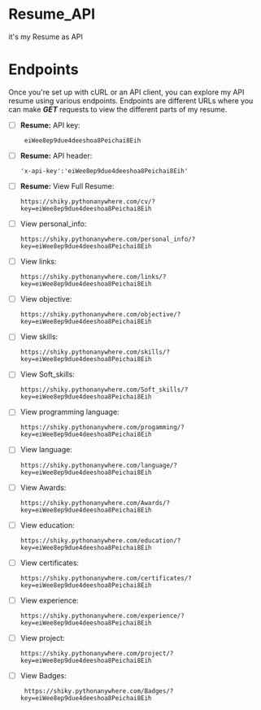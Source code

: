 # Resume_API
it's my Resume as API

# Endpoints
Once you're set up with cURL or an API client, you can explore my API resume using various endpoints. Endpoints are different URLs where you can make ***GET*** requests to view the different parts of my resume.


 
- [ ] **Resume:** API key:

       eiWee8ep9due4deeshoa8Peichai8Eih
 - [ ] **Resume:**  API header: 

       'x-api-key':'eiWee8ep9due4deeshoa8Peichai8Eih'
       
 - [ ] **Resume:** View Full Resume:

       https://shiky.pythonanywhere.com/cv/?key=eiWee8ep9due4deeshoa8Peichai8Eih

 - [ ] View personal_info:

       https://shiky.pythonanywhere.com/personal_info/?key=eiWee8ep9due4deeshoa8Peichai8Eih

 - [ ] View  links:
 

       https://shiky.pythonanywhere.com/links/?key=eiWee8ep9due4deeshoa8Peichai8Eih

 - [ ] View objective:

       https://shiky.pythonanywhere.com/objective/?key=eiWee8ep9due4deeshoa8Peichai8Eih

 - [ ] View skills:

       https://shiky.pythonanywhere.com/skills/?key=eiWee8ep9due4deeshoa8Peichai8Eih

 - [ ] View Soft_skills:

       https://shiky.pythonanywhere.com/Soft_skills/?key=eiWee8ep9due4deeshoa8Peichai8Eih

 - [ ] View programming language:
 

       https://shiky.pythonanywhere.com/progamming/?key=eiWee8ep9due4deeshoa8Peichai8Eih

 - [ ] View language:
 

       https://shiky.pythonanywhere.com/language/?key=eiWee8ep9due4deeshoa8Peichai8Eih

 - [ ] View Awards:
 

       https://shiky.pythonanywhere.com/Awards/?key=eiWee8ep9due4deeshoa8Peichai8Eih

 - [ ] View education:

       https://shiky.pythonanywhere.com/education/?key=eiWee8ep9due4deeshoa8Peichai8Eih

 - [ ] View certificates:
 

       https://shiky.pythonanywhere.com/certificates/?key=eiWee8ep9due4deeshoa8Peichai8Eih

 - [ ] View experience:

       https://shiky.pythonanywhere.com/experience/?key=eiWee8ep9due4deeshoa8Peichai8Eih

 - [ ] View project:
 

       https://shiky.pythonanywhere.com/project/?key=eiWee8ep9due4deeshoa8Peichai8Eih

 - [ ] View Badges:

        https://shiky.pythonanywhere.com/Badges/?key=eiWee8ep9due4deeshoa8Peichai8Eih

 

